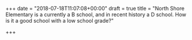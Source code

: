+++
date = "2018-07-18T11:07:08+00:00"
draft = true
title = "North Shore Elementary is a currently a B school, and in recent history a D school. How is it a good school with a low school grade?"

+++
